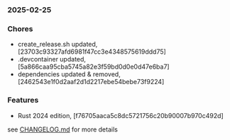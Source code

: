 ### 2025-02-25

### Chores
+ create_release.sh updated, [23703c93327afd6981f47cc3e4348575619ddd75]
+ .devcontainer updated, [5a866caa95cba5745a82e3f59bd0d0e0d47e6ba7]
+ dependencies updated & removed, [2462543e1f0d2aaf2d1d2217ebe54bebe73f9224]

### Features
+ Rust 2024 edition, [f76705aaca5c8dc5721756c20b90007b970c492d]

see <a href='https://github.com/mrjackwills/screen_control_backend/blob/main/CHANGELOG.md'>CHANGELOG.md</a> for more details
